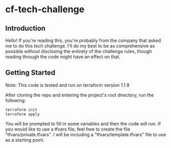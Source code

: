 # cf-tech-challenge
## Introduction
Hello! If you're reading this, you're probably from the company that asked me to do this tech challenge. I'll do my best to be as comprehensive as possible without disclosing the entirety of the challenge rules, though reading through the code might have an effect on that.

## Getting Started
Note: This code is tested and run on terraform version 1.1.9

After cloning the repo and entering the project's root directory, run the following:
```
terraform init
terraform apply
```
You will be prompted to fill in some variables and then the code will run. If you would like to use a tfvars file, feel free to create the file "tfvars/private.tfvars". I will be including a "tfvars/template.tfvars" file to use as a starting point.
